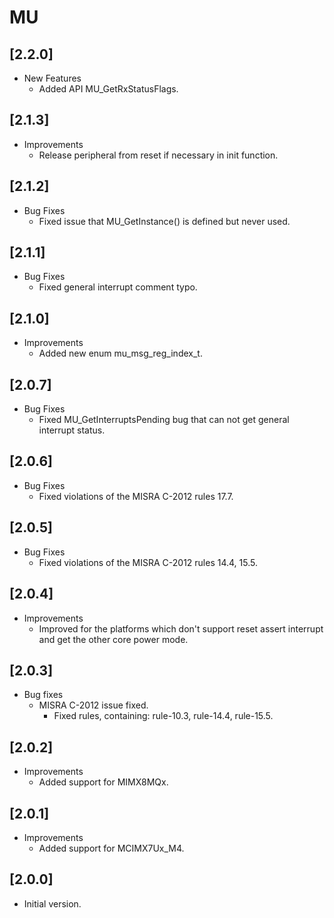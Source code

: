 # MU

## [2.2.0]

- New Features
  - Added API MU_GetRxStatusFlags.

## [2.1.3]

- Improvements
  - Release peripheral from reset if necessary in init function.

## [2.1.2]

- Bug Fixes
  - Fixed issue that MU_GetInstance() is defined but never used.

## [2.1.1]

- Bug Fixes
  - Fixed general interrupt comment typo.

## [2.1.0]

- Improvements
  - Added new enum mu_msg_reg_index_t.

## [2.0.7]

- Bug Fixes
  - Fixed MU_GetInterruptsPending bug that can not get general interrupt status.

## [2.0.6]

- Bug Fixes
  - Fixed violations of the MISRA C-2012 rules 17.7.

## [2.0.5]

- Bug Fixes
  - Fixed violations of the MISRA C-2012 rules 14.4, 15.5.

## [2.0.4]

- Improvements
  - Improved for the platforms which don't support
    reset assert interrupt and get the other core
    power mode.

## [2.0.3]

- Bug fixes
  - MISRA C-2012 issue fixed.
    - Fixed rules, containing: rule-10.3, rule-14.4, rule-15.5.

## [2.0.2]

- Improvements
  - Added support for MIMX8MQx.

## [2.0.1]

- Improvements
  - Added support for MCIMX7Ux_M4.

## [2.0.0]

- Initial version.
